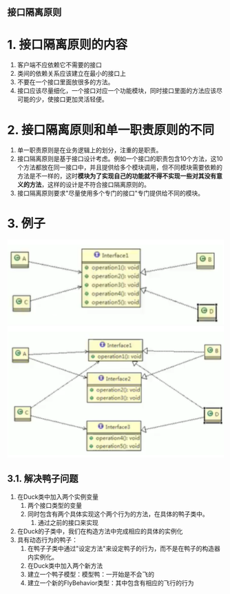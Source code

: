 接口隔离原则
---

# 1. 接口隔离原则的内容
1. 客户端不应依赖它不需要的接口
2. 类间的依赖关系应该建立在最小的接口上
3. 不要在一个接口里面放很多的方法。
4. 接口应该尽量细化，一个接口对应一个功能模块，同时接口里面的方法应该尽可能的少，使接口更加灵活轻便。

# 2. 接口隔离原则和单一职责原则的不同
1. 单一职责原则是在业务逻辑上的划分，注重的是职责。
2. 接口隔离原则是基于接口设计考虑。例如一个接口的职责包含10个方法，这10个方法都放在同一接口中，并且提供给多个模块调用，但不同模块需要依赖的方法是不一样的，这时**模块为了实现自己的功能就不得不实现一些对其没有意义的方法**，这样的设计是不符合接口隔离原则的。
3. 接口隔离原则要求"尽量使用多个专门的接口"专门提供给不同的模块。

# 3. 例子
![](img/1.png)
![](img/2.png)

## 3.1. 解决鸭子问题
1. 在Duck类中加入两个实例变量
    1. 两个接口类型的变量
    2. 同时包含有两个具体实现这个两个行为的方法，在具体的鸭子类中。
        1. 通过之前的接口来实现
2. 在Duck的子类中，我们在构造方法中完成相应的具体的实例化
3. 具有动态行为的鸭子：
    1. 在鸭子子类中通过"设定方法"来设定鸭子的行为，而不是在鸭子的构造器内实例化。
    2. 在Duck类中加入两个新方法
    3. 建立一个鸭子模型：模型鸭：一开始是不会飞的
    4. 建立一个新的FlyBehavior类型：其中包含有相应的飞行的行为
